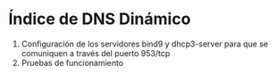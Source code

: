 # Índice de DNS Dinámico

1. Configuración de los servidores bind9 y dhcp3-server para que se comuniquen a través del puerto 953/tcp
2. Pruebas de funcionamiento

